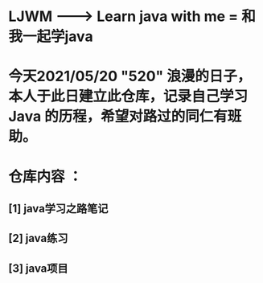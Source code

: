 # LJWM ---> Learn java with me = 和我一起学java

# 今天2021/05/20 "520" 浪漫的日子，本人于此日建立此仓库，记录自己学习 Java 的历程，希望对路过的同仁有班助。
# 仓库内容 ：
## [1] java学习之路笔记    
## [2] java练习
## [3] java项目
